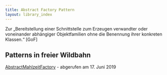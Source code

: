 ```yaml
---
title: Abstract Factory Pattern
layout: library_index
---
```


<p class="note">
    Zur „Bereitstellung einer Schnittstelle zum Erzeugen verwandter oder voneinander abhängiger Objektfamilien ohne die Benennung ihrer konkreten Klassen.“ [GoF]
</p>

## Patterns in freier Wildbahn

[AbstractMahlzeitFactory](https://github.com/bendisposto/propra_vl_pattern/tree/master/src/factory_pattern) - abgerufen am 17. Juni 2019
